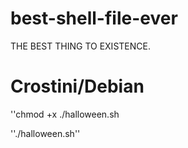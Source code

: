 # best-shell-file-ever
THE BEST THING TO EXISTENCE.

# Crostini/Debian
''chmod +x ./halloween.sh

''./halloween.sh''
#

